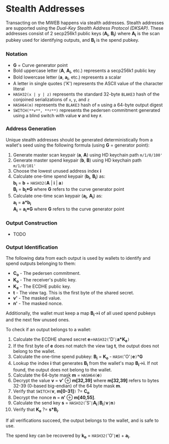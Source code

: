 ﻿# Stealth Addresses

Transacting on the MWEB happens via stealth addresses. Stealth addresses are supported using the *Dual-Key Stealth Address Protocol (DKSAP)*.
These addresses consist of 2 secp256k1 public keys (**A<sub>i</sub>**, **B<sub>i</sub>**) where **A<sub>i</sub>** is the scan pubkey used for identifying outputs, and **B<sub>i</sub>** is the spend pubkey.

### Notation
* **G** = Curve generator point
* Bold uppercase letter (**A**, **A<sub>i</sub>**, etc.) represents a secp256k1 public key
* Bold lowercase letter (**a**, **a<sub>i</sub>**, etc.) represents a scalar
* A letter in single quotes ('K') represents the ASCII value of the character literal
* `HASH32(x | y | z)` represents the standard 32-byte `BLAKE3` hash of the conjoined serializations of `x`, `y`, and `z`
* `HASH64(m)` represents the `BLAKE3` hash of `m` using a 64-byte output digest
* `SWITCH(**v**, **r**)` represents the pedersen commitment generated using a blind switch with value **v** and key **r**.

### Address Generation

Unique stealth addresses should be generated deterministically from a wallet's seed using the following formula (using **G** = generator point):

1. Generate master scan keypair (**a**, **A**) using HD keychain path `m/1/0/100'`
2. Generate master spend keypair (**b**, **B**) using HD keychain path `m/1/0/101'`
3. Choose the lowest unused address index **i**
4. Calculate one-time spend keypair (**b<sub>i</sub>**, **B<sub>i</sub>**) as:<br/>
    **b<sub>i</sub>** = **b** + `HASH32(`**A** | **i** | **a**`)`<br/>
    **B<sub>i</sub>** = **b<sub>i</sub>\*G** where **G** refers to the curve generator point
5. Calculate one-time scan keypair (**a<sub>i</sub>**, **A<sub>i</sub>**) as:<br/>
    **a<sub>i</sub>** = **a\*b<sub>i</sub>**<br/>
    **A<sub>i</sub>** = **a<sub>i</sub>\*G** where **G** refers to the curve generator point

### Output Construction

* TODO

### Output Identification

The following data from each output is used by wallets to identify and spend outputs belonging to them:

* **C<sub>o</sub>** - The pedersen commitment.
* **K<sub>o</sub>** - The receiver's public key.
* **K<sub>e</sub>** - The ECDHE public key.
* **t** - The view tag. This is the first byte of the shared secret.
* **v'** - The masked value.
* **n'** - The masked nonce.

Additionally, the wallet must keep a map **B<sub>i</sub>**->**i** of all used spend pubkeys and the next few unused ones.

To check if an output belongs to a wallet:

1. Calculate the ECDHE shared secret **e**=`HASH32(`'D'`|`**a*K<sub>e</sub>**`)`
2. If the first byte of **e** does not match the view tag **t**, the output does not belong to the wallet.
3. Calculate the one-time spend pubkey: **B<sub>i</sub>** = **K<sub>o</sub>** - `HASH(`'O'`|`**e**`)`***G**
4. Lookup the index **i** that generates **B<sub>i</sub>** from the wallet's map **B<sub>i</sub>**->**i**. If not found, the output does not belong to the wallet.
5. Calculate the 64-byte mask **m** = `HASH64(`**e**`)`
6. Decrypt the value **v** = **v'** ⊕ **m[32,39]** where **m[32,39]** refers to bytes 32-39 (0-based big-endian) of the 64 byte mask **m**.
7. Verify that `SWITCH(`**v**, **m[0-31]**`)` ?= **C<sub>o</sub>**
8. Decrypt the nonce **n** = **n'** ⊕ **m[40,55]**.
9. Calculate the send key **s** = `HASH32(`'S'`|`**A<sub>i</sub>**`|`**B<sub>i</sub>**`|`**v**`|`**n**`)`
10. Verify that **K<sub>e</sub>** ?= **s*B<sub>i</sub>**.

If all verifications succeed, the output belongs to the wallet, and is safe to use.

The spend key can be recovered by **k<sub>o</sub>** = `HASH32(`'O'`|`**e**) + **a<sub>i</sub>**.


